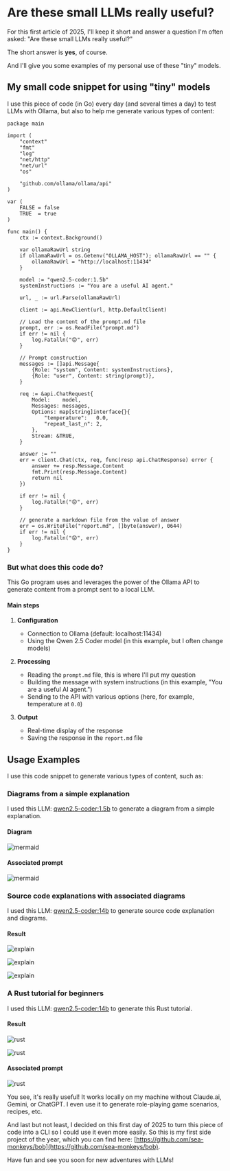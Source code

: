 # Are these small LLMs really useful?

For this first article of 2025, I'll keep it short and answer a question I'm often asked: "Are these small LLMs really useful?"

The short answer is **yes**, of course.

And I'll give you some examples of my personal use of these "tiny" models.

## My small code snippet for using "tiny" models

I use this piece of code (in Go) every day (and several times a day) to test LLMs with Ollama, but also to help me generate various types of content:

```golang
package main

import (
    "context"
    "fmt"
    "log"
    "net/http"
    "net/url"
    "os"

    "github.com/ollama/ollama/api"
)

var (
    FALSE = false
    TRUE  = true
)

func main() {
    ctx := context.Background()

    var ollamaRawUrl string
    if ollamaRawUrl = os.Getenv("OLLAMA_HOST"); ollamaRawUrl == "" {
        ollamaRawUrl = "http://localhost:11434"
    }

    model := "qwen2.5-coder:1.5b"
    systemInstructions := "You are a useful AI agent."

    url, _ := url.Parse(ollamaRawUrl)

    client := api.NewClient(url, http.DefaultClient)

    // Load the content of the prompt.md file
    prompt, err := os.ReadFile("prompt.md")
    if err != nil {
        log.Fatalln("😡", err)
    }

    // Prompt construction
    messages := []api.Message{
        {Role: "system", Content: systemInstructions},
        {Role: "user", Content: string(prompt)},
    }

    req := &api.ChatRequest{
        Model:    model,
        Messages: messages,
        Options: map[string]interface{}{
            "temperature":   0.0,
            "repeat_last_n": 2,
        },
        Stream: &TRUE,
    }

    answer := ""
    err = client.Chat(ctx, req, func(resp api.ChatResponse) error {
        answer += resp.Message.Content
        fmt.Print(resp.Message.Content)
        return nil
    })

    if err != nil {
        log.Fatalln("😡", err)
    }

    // generate a markdown file from the value of answer
    err = os.WriteFile("report.md", []byte(answer), 0644)
    if err != nil {
        log.Fatalln("😡", err)
    }
}
```

### But what does this code do?

This Go program uses and leverages the power of the Ollama API to generate content from a prompt sent to a local LLM.

#### Main steps

1. **Configuration**
   - Connection to Ollama (default: localhost:11434)
   - Using the Qwen 2.5 Coder model (in this example, but I often change models)

2. **Processing**
   - Reading the `prompt.md` file, this is where I'll put my question
   - Building the message with system instructions (in this example, "You are a useful AI agent.")
   - Sending to the API with various options (here, for example, temperature at `0.0`)

3. **Output**
   - Real-time display of the response
   - Saving the response in the `report.md` file

## Usage Examples

I use this code snippet to generate various types of content, such as:

### Diagrams from a simple explanation

I used this LLM: [qwen2.5-coder:1.5b](https://ollama.com/library/qwen2.5-coder:1.5b) to generate a diagram from a simple explanation.

#### Diagram
![mermaid](imgs/01-mermaid-diag.png)

#### Associated prompt

![mermaid](imgs/02-mermaid-prompt.png)

### Source code explanations with associated diagrams

I used this LLM: [qwen2.5-coder:14b](https://ollama.com/library/qwen2.5-coder:14b) to generate source code explanation and diagrams.

#### Result

![explain](imgs/03-explain.png)

![explain](imgs/04-explain.png)

![explain](imgs/05-explain.png)

### A Rust tutorial for beginners

I used this LLM: [qwen2.5-coder:14b](https://ollama.com/library/qwen2.5-coder:14b) to generate this Rust tutorial.

#### Result

![rust](imgs/06-rust.png)

![rust](imgs/07-rust.png)

#### Associated prompt

![rust](imgs/08-rust.png)

You see, it's really useful! It works locally on my machine without Claude.ai, Gemini, or ChatGPT. I even use it to generate role-playing game scenarios, recipes, etc.

And last but not least, I decided on this first day of 2025 to turn this piece of code into a CLI so I could use it even more easily. So this is my first side project of the year, which you can find here: [https://github.com/sea-monkeys/bob](https://github.com/sea-monkeys/bob).

Have fun and see you soon for new adventures with LLMs!
